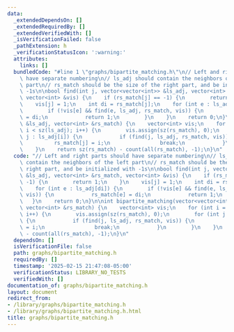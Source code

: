 ```yaml
---
data:
  _extendedDependsOn: []
  _extendedRequiredBy: []
  _extendedVerifiedWith: []
  _isVerificationFailed: false
  _pathExtension: h
  _verificationStatusIcon: ':warning:'
  attributes:
    links: []
  bundledCode: "#line 1 \"graphs/bipartite_matching.h\"\n// Left and right parts should\
    \ have separate numbering\n// ls_adj should contain the neighbors of the left\
    \ part\n// rs_match should be the size of the right part, and be initialized with\
    \ -1s\n\nbool find(int j, vector<vector<int>> &ls_adj, vector<int> &rs_match,\
    \ vector<int> &vis) {\n    if (rs_match[j] == -1) {\n        return 1;\n    }\n\
    \    vis[j] = 1;\n    int di = rs_match[j];\n    for (int e : ls_adj[di]) {\n\
    \        if (!vis[e] && find(e, ls_adj, rs_match, vis)) {\n            rs_match[e]\
    \ = di;\n            return 1;\n        }\n    }\n    return 0;\n}\n\nint bipartite_matching(vector<vector<int>>\
    \ &ls_adj, vector<int> &rs_match) {\n    vector<int> vis;\n    for (int i = 0;\
    \ i < sz(ls_adj); i++) {\n        vis.assign(sz(rs_match), 0);\n        for (int\
    \ j : ls_adj[i]) {\n            if (find(j, ls_adj, rs_match, vis)) {\n      \
    \          rs_match[j] = i;\n                break;\n            }\n        }\n\
    \    }\n    return sz(rs_match) - count(all(rs_match), -1);\n}\n"
  code: "// Left and right parts should have separate numbering\n// ls_adj should\
    \ contain the neighbors of the left part\n// rs_match should be the size of the\
    \ right part, and be initialized with -1s\n\nbool find(int j, vector<vector<int>>\
    \ &ls_adj, vector<int> &rs_match, vector<int> &vis) {\n    if (rs_match[j] ==\
    \ -1) {\n        return 1;\n    }\n    vis[j] = 1;\n    int di = rs_match[j];\n\
    \    for (int e : ls_adj[di]) {\n        if (!vis[e] && find(e, ls_adj, rs_match,\
    \ vis)) {\n            rs_match[e] = di;\n            return 1;\n        }\n \
    \   }\n    return 0;\n}\n\nint bipartite_matching(vector<vector<int>> &ls_adj,\
    \ vector<int> &rs_match) {\n    vector<int> vis;\n    for (int i = 0; i < sz(ls_adj);\
    \ i++) {\n        vis.assign(sz(rs_match), 0);\n        for (int j : ls_adj[i])\
    \ {\n            if (find(j, ls_adj, rs_match, vis)) {\n                rs_match[j]\
    \ = i;\n                break;\n            }\n        }\n    }\n    return sz(rs_match)\
    \ - count(all(rs_match), -1);\n}\n"
  dependsOn: []
  isVerificationFile: false
  path: graphs/bipartite_matching.h
  requiredBy: []
  timestamp: '2025-02-15 21:47:08-05:00'
  verificationStatus: LIBRARY_NO_TESTS
  verifiedWith: []
documentation_of: graphs/bipartite_matching.h
layout: document
redirect_from:
- /library/graphs/bipartite_matching.h
- /library/graphs/bipartite_matching.h.html
title: graphs/bipartite_matching.h
---
```

